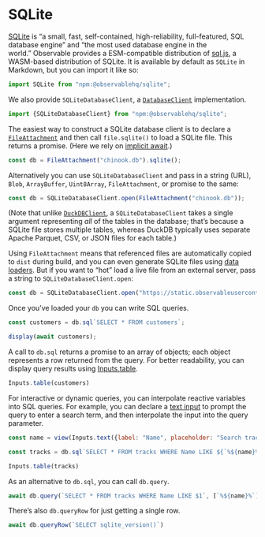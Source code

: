 # SQLite

[SQLite](https://sqlite.org/) is “a small, fast, self-contained, high-reliability, full-featured, SQL database engine” and “the most used database engine in the world.” Observable provides a ESM-compatible distribution of [sql.js](https://sql.js.org), a WASM-based distribution of SQLite. It is available by default as `SQLite` in Markdown, but you can import it like so:

```js echo
import SQLite from "npm:@observablehq/sqlite";
```

We also provide `SQLiteDatabaseClient`, a [`DatabaseClient`](https://observablehq.com/@observablehq/database-client-specification) implementation.

```js echo
import {SQLiteDatabaseClient} from "npm:@observablehq/sqlite";
```

The easiest way to construct a SQLite database client is to declare a [`FileAttachment`](../javascript/files) and then call `file.sqlite()` to load a SQLite file. This returns a promise. (Here we rely on [implicit await](../javascript/promises).)

```js echo
const db = FileAttachment("chinook.db").sqlite();
```

Alternatively you can use `SQLiteDatabaseClient` and pass in a string (URL), `Blob`, `ArrayBuffer`, `Uint8Array`, `FileAttachment`, or promise to the same:

```js run=false
const db = SQLiteDatabaseClient.open(FileAttachment("chinook.db"));
```

(Note that unlike [`DuckDBClient`](./duckdb), a `SQLiteDatabaseClient` takes a single argument representing _all_ of the tables in the database; that’s because a SQLite file stores multiple tables, whereas DuckDB typically uses separate Apache Parquet, CSV, or JSON files for each table.)

Using `FileAttachment` means that referenced files are automatically copied to `dist` during build, and you can even generate SQLite files using [data loaders](../loaders). But if you want to “hot” load a live file from an external server, pass a string to `SQLiteDatabaseClient.open`:

```js run=false
const db = SQLiteDatabaseClient.open("https://static.observableusercontent.com/files/b3711cfd9bdf50cbe4e74751164d28e907ce366cd4bf56a39a980a48fdc5f998c42a019716a8033e2b54defdd97e4a55ebe4f6464b4f0678ea0311532605a115");
```

Once you’ve loaded your `db` you can write SQL queries.

```js echo
const customers = db.sql`SELECT * FROM customers`;

display(await customers);
```

A call to `db.sql` returns a promise to an array of objects; each object represents a row returned from the query. For better readability, you can display query results using [Inputs.table](./inputs#table).

```js echo
Inputs.table(customers)
```

For interactive or dynamic queries, you can interpolate reactive variables into SQL queries. For example, you can declare a [text input](./inputs#text) to prompt the query to enter a search term, and then interpolate the input into the query parameter.

```js echo
const name = view(Inputs.text({label: "Name", placeholder: "Search track names"}));
```

```js echo
const tracks = db.sql`SELECT * FROM tracks WHERE Name LIKE ${`%${name}%`}`;
```

```js
Inputs.table(tracks)
```

As an alternative to `db.sql`, you can call `db.query`.

```js run=false
await db.query(`SELECT * FROM tracks WHERE Name LIKE $1`, [`%${name}%`])
```

There’s also `db.queryRow` for just getting a single row.

```js echo
await db.queryRow(`SELECT sqlite_version()`)
```
